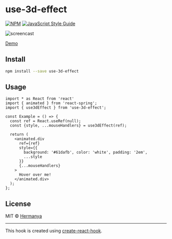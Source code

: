 # use-3d-effect

>

[![NPM](https://img.shields.io/npm/v/use-3d-effect.svg)](https://www.npmjs.com/package/use-3d-effect) [![JavaScript Style Guide](https://img.shields.io/badge/code_style-standard-brightgreen.svg)](https://standardjs.com)

![screencast](https://media.giphy.com/media/fLp5ARL1xMwa7XTYQ4/giphy.gif)

[Demo](https://hermanya.github.io/use-3d-effect)

## Install

```bash
npm install --save use-3d-effect
```

## Usage

```tsx
import * as React from 'react'
import { animated } from 'react-spring';
import { use3dEffect } from 'use-3d-effect';

const Example = () => {
  const ref = React.useRef(null);
  const {style, ...mouseHandlers} = use3dEffect(ref);

  return (
    <animated.div
      ref={ref}
      style={{
        background: '#61dafb', color: 'white', padding: '2em',
        ...style
      }}
      {...mouseHandlers}
    >
      Hover over me!
    </animated.div>
  );
};
```

## License

MIT © [Hermanya](https://github.com/Hermanya)

---

This hook is created using [create-react-hook](https://github.com/hermanya/create-react-hook).
